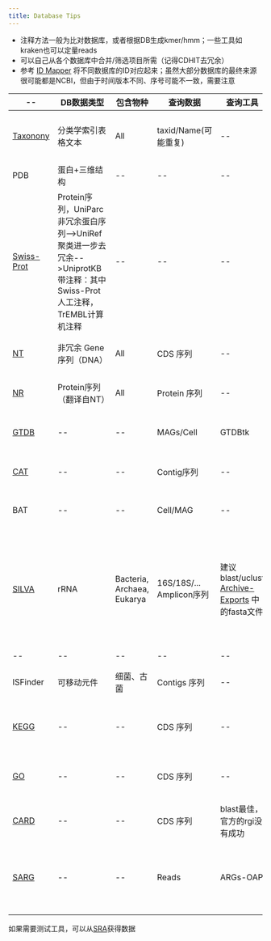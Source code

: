 ```yaml
---
title: Database Tips
---
```




* 注释方法一般为比对数据库，或者根据DB生成kmer/hmm；一些工具如kraken也可以定量reads
* 可以自己从各个数据库中合并/筛选项目所需（记得CDHIT去冗余）
* 参考 [ID Mapper](./Databases/ID.md) 将不同数据库的ID对应起来；虽然大部分数据库的最终来源很可能都是NCBI，但由于时间版本不同、序号可能不一致，需要注意



| -- | DB数据类型 | 包含物种 | 查询数据 | 查询工具 | 其它说明 |
| -- | -- | -- | -- | -- | -- |
| [Taxonony](./Databases/Taxonony.md) | 分类学索引表格文本 | All | taxid/Name(可能重复) | -- | e.g.界门纲目科属种的对应关系 |
| PDB | 蛋白+三维结构 | -- | -- | -- | -- |
| [Swiss-Prot](https://www.uniprot.org/help/downloads) | Protein序列，UniParc非冗余蛋白序列-->UniRef聚类进一步去冗余-->UniprotKB带注释：其中Swiss-Prot人工注释，TrEMBL计算机注释 | -- | -- | -- | Gene水平的物种注释 |
| [NT](./Databases/NT_NR.md) | 非冗余 Gene序列（DNA） | All | CDS 序列 | -- | Gene水平的物种注释 |
| [NR](./Databases/NT_NR.md) | Protein序列（翻译自NT） | All | Protein 序列 | -- | Gene水平的物种注释 |
| [GTDB](./Databases/GTDB.md) | -- | -- | MAGs/Cell | GTDBtk | 细胞水平的物种注释 |
| [CAT](https://github.com/dutilh/CAT) | -- | -- | Contig序列 | -- | Contig水平的物种注释 |
| BAT | -- | -- | Cell/MAG | -- | Cell/MAG的物种注释 |
| [SILVA](https://www.arb-silva.de/download/arb-files/) | rRNA | Bacteria, Archaea, Eukarya | 16S/18S/... Amplicon序列 | 建议blast/uclust [Archive-Exports](https://www.arb-silva.de/no_cache/download/archive/release_138/release_138_1/Exports/) 中的fasta文件 | 多用于rRNA Amplicon物种注释（但新版本错误很多），或去除数据中的rRNA序列 |
| -- | -- | -- | -- | -- | -- |
| ISFinder | 可移动元件 | 细菌、古菌 | Contigs 序列 | -- | 可移动元件不全在CDS内部 |
| [KEGG](./Databases/KEGG.md) | -- | -- | CDS 序列 | -- | Gene所属的Pathway注释 |
| [GO](./Databases/GO.md) | -- | -- | CDS 序列 | -- | Gene的生物功能注释(Gene Ontology) |
| [CARD](./Databases/ARG.md#card) | -- | -- | CDS 序列 | blast最佳，官方的rgi没有成功 | ARGs基因注释 |
| [SARG](./Databases/ARG.md#sarg) | -- | -- | Reads | ARGs-OAP | 提供ARGs自定义单位的定量；也可以用于 blast CDS |


如果需要测试工具，可以从[SRA](./Databases/SRA.md)获得数据


